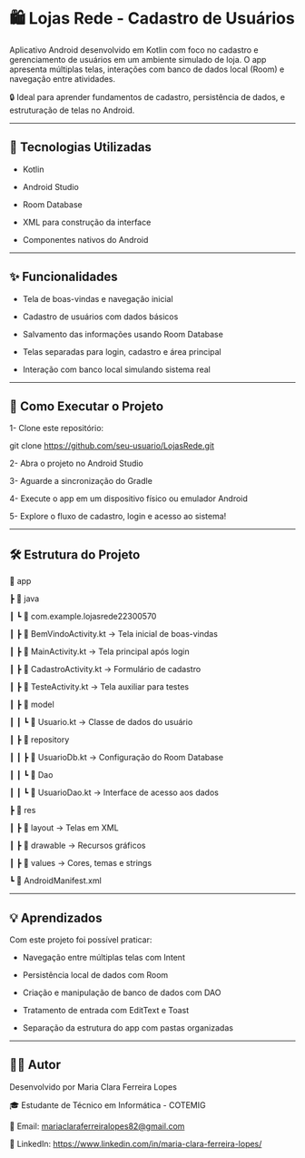 # 🛍️ Lojas Rede - Cadastro de Usuários
Aplicativo Android desenvolvido em Kotlin com foco no cadastro e gerenciamento de usuários em um ambiente simulado de loja. O app apresenta múltiplas telas, interações com banco de dados local (Room) e navegação entre atividades.

🔒 Ideal para aprender fundamentos de cadastro, persistência de dados, e estruturação de telas no Android.

---

## 📱 Tecnologias Utilizadas

- Kotlin

- Android Studio

- Room Database

- XML para construção da interface

- Componentes nativos do Android

---

## ✨ Funcionalidades

- Tela de boas-vindas e navegação inicial

- Cadastro de usuários com dados básicos

- Salvamento das informações usando Room Database

- Telas separadas para login, cadastro e área principal

- Interação com banco local simulando sistema real

---

## 🚀 Como Executar o Projeto

1- Clone este repositório:

git clone https://github.com/seu-usuario/LojasRede.git

2- Abra o projeto no Android Studio

3- Aguarde a sincronização do Gradle

4- Execute o app em um dispositivo físico ou emulador Android

5- Explore o fluxo de cadastro, login e acesso ao sistema!

---

## 🛠 Estrutura do Projeto

📁 app

 ┣ 📂 java
 
 ┃ ┗ 📂 com.example.lojasrede22300570
 
 ┃   ┣ 📜 BemVindoActivity.kt → Tela inicial de boas-vindas
 
 ┃   ┣ 📜 MainActivity.kt → Tela principal após login
 
 ┃   ┣ 📜 CadastroActivity.kt → Formulário de cadastro
 
 ┃   ┣ 📜 TesteActivity.kt → Tela auxiliar para testes
 
 ┃   ┣ 📂 model
 
 ┃   ┃ ┗ 📜 Usuario.kt → Classe de dados do usuário
 
 ┃   ┣ 📂 repository
 
 ┃   ┃ ┣ 📜 UsuarioDb.kt → Configuração do Room Database
 
 ┃   ┃ ┗ 📂 Dao
 
 ┃   ┃   ┗ 📜 UsuarioDao.kt → Interface de acesso aos dados
 
 ┣ 📂 res
 
 ┃ ┣ 📂 layout → Telas em XML
 
 ┃ ┣ 📂 drawable → Recursos gráficos
 
 ┃ ┣ 📂 values → Cores, temas e strings
 
 ┗ 📜 AndroidManifest.xml

--- 

## 💡 Aprendizados

Com este projeto foi possível praticar:

- Navegação entre múltiplas telas com Intent

- Persistência local de dados com Room

- Criação e manipulação de banco de dados com DAO

- Tratamento de entrada com EditText e Toast

- Separação da estrutura do app com pastas organizadas

---

## 👩‍💻 Autor

Desenvolvido por Maria Clara Ferreira Lopes

🎓 Estudante de Técnico em Informática - COTEMIG

📧 Email: mariaclaraferreiralopes82@gmail.com

🔗 LinkedIn: https://www.linkedin.com/in/maria-clara-ferreira-lopes/
